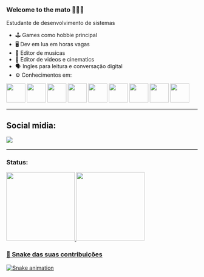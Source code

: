 ### Welcome to the mato 🍃🍃🍃

Estudante de desenvolvimento de sistemas

- 🕹 Games como hobbie principal
- 🖥 Dev em lua em horas vagas
- 🎵 Editor de musicas
- 🎥 Editor de videos e cinematics
- 🗣️ Ingles para leitura e conversação digital
- ⚙ Conhecimentos em: 
<div style="display: inline">
  <img width="50" height="50" src="https://cdn.jsdelivr.net/gh/devicons/devicon/icons/c/c-original.svg" />  
  <img width="50" height="50" src="https://cdn.jsdelivr.net/gh/devicons/devicon/icons/cplusplus/cplusplus-original.svg" />
  <img width="50" height="50" src="https://cdn.jsdelivr.net/gh/devicons/devicon/icons/css3/css3-original.svg" />
  <img width="50" height="50" src="https://cdn.jsdelivr.net/gh/devicons/devicon/icons/html5/html5-original.svg" />
  <img width="50" height="50" src="https://cdn.jsdelivr.net/gh/devicons/devicon/icons/javascript/javascript-original.svg" />
  <img width="50" height="50"  src="https://cdn.jsdelivr.net/gh/devicons/devicon/icons/bootstrap/bootstrap-original-wordmark.svg" />
  <img width="50" height="50" src="https://cdn.jsdelivr.net/gh/devicons/devicon/icons/php/php-original.svg" />
  <img width="50" height="50" src="https://cdn.jsdelivr.net/gh/devicons/devicon/icons/mysql/mysql-original-wordmark.svg" />
  <img width="50" height="50" src="https://cdn.jsdelivr.net/gh/devicons/devicon/icons/python/python-original.svg" />
</div>
<hr>
<div>
<h2>Social midia:</h2>
<a href="https://www.linkedin.com/in/reginaldo-de-oliveira-5ab273232"><img src="https://img.shields.io/badge/linkedin-%230077B5.svg?style=for-the-badge&logo=linkedin&logoColor=white"></a>&nbsp
</div>
<hr>
<div>
<h3>Status:</h3>
<a href="https://github.com/NaldinhoDev">
<img height="180em" src="https://github-readme-stats.vercel.app/api/top-langs/?username=NaldinhoDev&layout=compact&langs_count=8&theme=radical"/>
<img height="180em" src="https://github-readme-stats.vercel.app/api?username=NaldinhoDev&show_icons=true&theme=synthwave&include_all_commits=true&count_private=true"/>
</div>
  
### 🐍 Snake das suas contribuições
![Snake animation](https://naldinhodev.github.io/NaldinhoDev/dist/github-snake.svg)

